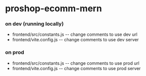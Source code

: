 # proshop-ecomm-mern

### on dev (running locally)
- frontend/src/constants.js -- change comments to use dev url
- frontend/vite.config.js -- change comments to use dev server

### on prod
- frontend/src/constants.js -- change comments to use prod url
- frontend/vite.config.js -- change comments to use prod server
